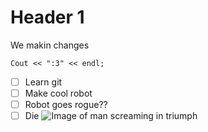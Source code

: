 # Header 1
We makin changes
```
Cout << ":3" << endl;
```
- [ ] Learn git
- [ ] Make cool robot
- [ ] Robot goes rogue??
- [ ] Die
![Image of man screaming in triumph](https://as1.ftcdn.net/v2/jpg/01/65/23/38/1000_F_165233841_v29NVvL7AtzWgEaS6zoEKOPdb9nngYoR.jpg)
